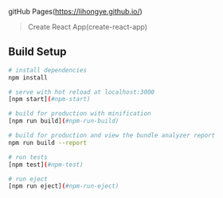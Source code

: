 gitHub Pages(https://lihongye.github.io/)

> Create React App(create-react-app)

## Build Setup

``` bash
# install dependencies
npm install

# serve with hot reload at localhost:3000
[npm start](#npm-start)

# build for production with minification
[npm run build](#npm-run-build)

# build for production and view the bundle analyzer report
npm run build --report

# run tests
[npm test](#npm-test)

# run eject
[npm run eject](#npm-run-eject)

```

